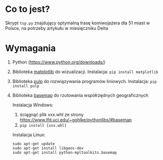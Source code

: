 # Co to jest?
Skrypt `tsp.py` znajdujący optymalną trasę komiwojażera dla 51 miast w Polsce, na potrzeby artykułu w miesięczniku Delta

# Wymagania

1. Python (https://www.python.org/downloads/)
2. Biblioteka [matplotlib](https://matplotlib.org/) do wizualizacji. Instalacja: `pip install matplotlib`
3. Biblioteka [pulp](https://pypi.org/project/PuLP/) do rozwiązywania programów liniowych. Instalacja: `pip install pulp`
4. Biblioteka [basemap](https://matplotlib.org/basemap/) do rzutowania współrzędnych geograficznych 

   Instalacja Windows: 
   1. ściągnąć plik xxx.whl ze strony https://www.lfd.uci.edu/~gohlke/pythonlibs/#basemap
   2. `pip install [xxx.whl]`
   
   Instalacja Linux:
   ```
   sudo apt-get update
   sudo apt-get install libgeos-dev
   sudo apt-get install python-mpltoolkits.basemap
   ```
  
